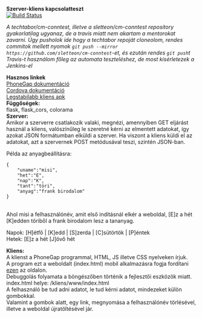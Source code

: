 **Szerver-kliens kapcsolatteszt**<br>
[![Build Status](https://travis-ci.org/Sletteon/cm-conntest.svg?branch=master)](https://travis-ci.org/Sletteon/cm-conntest)<br>

*A techtabor/cm-conntest, illetve a sletteon/cm-conntest repository gyakorlatilag ugyanaz, de a travis miatt nem akartam a mentorokat zavarni. Úgy pusholok ide hogy a techtabor repoját cloneolom, rendes commitok mellett nyomok ```git push --mirror https://github.com/sletteon/cm-conntest```-et, és ezután rendes ```git push```t*<br>
*Travis-t használom főleg az automata teszteléshez, de most kísérletezek a Jenkins-el*

**Hasznos linkek**<br>
[PhoneGap dokumentáció](http://docs.phonegap.com/)<br>
[Cordova dokumentáció](https://cordova.apache.org/docs/en/latest/)<br>
[Legstabilabb kliens apk](https://build.phonegap.com/apps/2934479/download/android)<br>
**Függőségek:**<br>
flask, flask_cors, colorama<br>
**Szerver:**<br>
Amikor a szerverre csatlakozik valaki, megnézi, amennyiben GET eljárást használ a kliens, valószínűleg le szeretné kérni az elmentett adatokat,
így azokat JSON formátumban elküldi a szerver.
Ha viszont a kliens küldi el az adatokat, azt a szervernek POST metódusával teszi, szintén JSON-ban.

Példa az anyagbeállításra:<br>

```
{
	"uname":"misi",
	"het":"E",
	"nap":"K",
	"tant":"töri",
	"anyag":"frank birodalom"
}
```
<br>
Ahol misi a felhasználónév, amit első indításnál elkér a weboldal, [E]z a hét [K]edden töriből a frank birodalom lesz a tananyag.<br>

Napok: [H]étfő | [K]edd | [S]zerda | [C]sütörtök | [P]éntek<br>
Hetek: [E]z a hét [J]övő hét<br>

**Kliens:**<br>
A klienst a PhoneGap programmal, HTML, JS illetve CSS nyelveken írjuk.<br>
A program ezt a weboldalt (index.html) mobil alkalmazásra fogja fordítani [ezen](https://build.phonegap.com) az oldalon.<br>
Debuggolás folyamata a böngészőben történik a fejlesztői eszközök miatt.<br>
index.html helye: /kliens/www/index.html<br>
A felhasználó be tud adni adatot, le tud kérni adatot, mindezeket külön gombokkal.<br>
Valamint a gombok alatt, egy link, megnyomása a felhasználónév törlésével, illetve a weboldal újratöltésével jár.<br>
